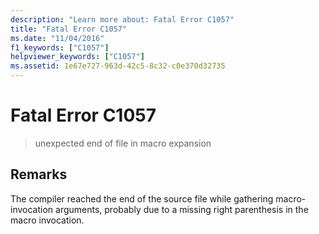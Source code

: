 ```yaml
---
description: "Learn more about: Fatal Error C1057"
title: "Fatal Error C1057"
ms.date: "11/04/2016"
f1_keywords: ["C1057"]
helpviewer_keywords: ["C1057"]
ms.assetid: 1e67e727-963d-42c5-8c32-c0e370d32735
---
```

# Fatal Error C1057

> unexpected end of file in macro expansion

## Remarks

The compiler reached the end of the source file while gathering macro-invocation arguments, probably due to a missing right parenthesis in the macro invocation.
